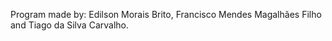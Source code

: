 Program made by: Edilson Morais Brito, Francisco Mendes Magalhães Filho and Tiago da Silva Carvalho.

